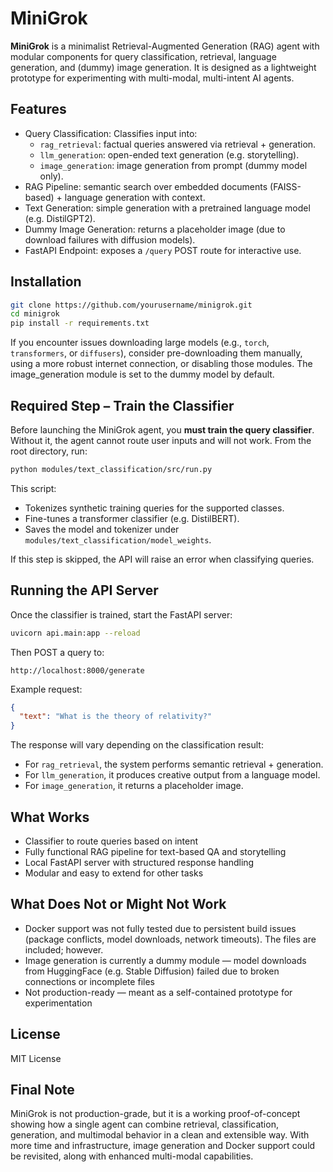 # MiniGrok

**MiniGrok** is a minimalist Retrieval-Augmented Generation (RAG) agent with modular components for query classification, retrieval, language generation, and (dummy) image generation. It is designed as a lightweight prototype for experimenting with multi-modal, multi-intent AI agents.

## Features

- Query Classification: Classifies input into:
  - `rag_retrieval`: factual queries answered via retrieval + generation.
  - `llm_generation`: open-ended text generation (e.g. storytelling).
  - `image_generation`: image generation from prompt (dummy model only).
- RAG Pipeline: semantic search over embedded documents (FAISS-based) + language generation with context.
- Text Generation: simple generation with a pretrained language model (e.g. DistilGPT2).
- Dummy Image Generation: returns a placeholder image (due to download failures with diffusion models).
- FastAPI Endpoint: exposes a `/query` POST route for interactive use.

## Installation

```bash
git clone https://github.com/yourusername/minigrok.git
cd minigrok
pip install -r requirements.txt
```

If you encounter issues downloading large models (e.g., `torch`, `transformers`, or `diffusers`), consider pre-downloading them manually, using a more robust internet connection, or disabling those modules. The image_generation module is set to the dummy model by default.

## Required Step – Train the Classifier

Before launching the MiniGrok agent, you **must train the query classifier**. Without it, the agent cannot route user inputs and will not work. From the root directory, run:

```bash
python modules/text_classification/src/run.py
```

This script:
- Tokenizes synthetic training queries for the supported classes.
- Fine-tunes a transformer classifier (e.g. DistilBERT).
- Saves the model and tokenizer under `modules/text_classification/model_weights`.

If this step is skipped, the API will raise an error when classifying queries.

## Running the API Server

Once the classifier is trained, start the FastAPI server:

```bash
uvicorn api.main:app --reload
```

Then POST a query to:

```
http://localhost:8000/generate
```

Example request:

```json
{
  "text": "What is the theory of relativity?"
}
```

The response will vary depending on the classification result:
- For `rag_retrieval`, the system performs semantic retrieval + generation.
- For `llm_generation`, it produces creative output from a language model.
- For `image_generation`, it returns a placeholder image.

## What Works

- Classifier to route queries based on intent
- Fully functional RAG pipeline for text-based QA and storytelling
- Local FastAPI server with structured response handling
- Modular and easy to extend for other tasks

## What Does Not or Might Not Work

- Docker support was not fully tested due to persistent build issues (package conflicts, model downloads, network timeouts). The files are included; however.
- Image generation is currently a dummy module — model downloads from HuggingFace (e.g. Stable Diffusion) failed due to broken connections or incomplete files
- Not production-ready — meant as a self-contained prototype for experimentation

## License

MIT License

## Final Note

MiniGrok is not production-grade, but it is a working proof-of-concept showing how a single agent can combine retrieval, classification, generation, and multimodal behavior in a clean and extensible way. With more time and infrastructure, image generation and Docker support could be revisited, along with enhanced multi-modal capabilities.
